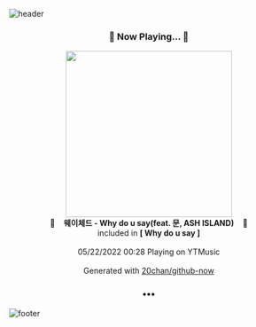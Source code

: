 ![header](https://capsule-render.vercel.app/api?type=wave&height=170&section=header&text=Hi.%20I'm%20SHIFT&fontColor=090707&fontAlignX=45&fontAlignY=65&fontSize=100)

<h3 align="center">🎵 Now Playing... 🎵</h3>
<p align="center">
  <a href="https://music.youtube.com/watch?v=Y93Jjvhz1jg">
    <img width="300" src="https://lh3.googleusercontent.com/et3vkTyvvdHymJWjI_AgKejHob2BNaUzgvz-3J2O7WzoX-nqyI0-dVxkvVhSIwz-gzhRqZnv6PAE8R3J">
  </a>
  <br>
  🎵&nbsp&nbsp&nbsp <b>웨이체드 - Why do u say(feat. 문, ASH ISLAND)</b> &nbsp&nbsp&nbsp🎵
  <br>
  included in <b>[ Why do u say ]</b>
  
  <br />
  <br />
  05/22/2022 00:28 Playing on YTMusic
  <br />
  <br />
  Generated with <a href="https://github.com/20chan/github-now">20chan/github-now</a>
</p>

<h3 align="center">•••</h3>

![footer](https://capsule-render.vercel.app/api?type=wave&height=150&section=footer)
